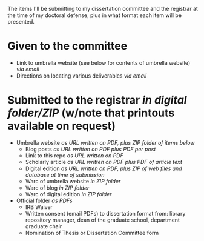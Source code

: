 The items I'll be submitting to my dissertation committee and the registrar at the time of my doctoral defense, plus in what format each item will be presented.

# Given to the committee
* Link to umbrella website (see below for contents of umbrella website) *via email*
* Directions on locating various deliverables *via email*

# Submitted to the registrar *in digital folder/ZIP* (w/note that printouts available on request)
* Umbrella website *as URL written on PDF, plus ZIP folder of items below*
  * Blog posts *as URL written on PDF plus PDF per post*
  * Link to this repo *as URL written on PDF*
  * Scholarly article *as URL written on PDF plus PDF of article text*
  * Digital edition *as URL written on PDF, plus ZIP of web files and database at time of submission*
  * Warc of umbrella website *in ZIP folder*
  * Warc of blog *in ZIP folder*
  * Warc of digital edition *in ZIP folder*
* Official folder *as PDFs*
  * IRB Waiver
  * Written consent (email PDFs) to dissertation format from: library repository manager, dean of the graduate school, department graduate chair
  * Nomination of Thesis or Dissertation Committee form
